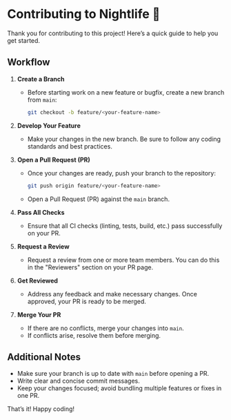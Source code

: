 # Contributing to Nightlife 🌃

Thank you for contributing to this project! Here’s a quick guide to help you get started.

## Workflow

1. **Create a Branch**
   - Before starting work on a new feature or bugfix, create a new branch from `main`:
     ```sh
     git checkout -b feature/<your-feature-name>
     ```

2. **Develop Your Feature**
   - Make your changes in the new branch. Be sure to follow any coding standards and best practices.

3. **Open a Pull Request (PR)**
   - Once your changes are ready, push your branch to the repository:
     ```sh
     git push origin feature/<your-feature-name>
     ```
   - Open a Pull Request (PR) against the `main` branch.

4. **Pass All Checks**
   - Ensure that all CI checks (linting, tests, build, etc.) pass successfully on your PR.

5. **Request a Review**
   - Request a review from one or more team members. You can do this in the "Reviewers" section on your PR page.

6. **Get Reviewed**
   - Address any feedback and make necessary changes. Once approved, your PR is ready to be merged.

7. **Merge Your PR**
   - If there are no conflicts, merge your changes into `main`.
   - If conflicts arise, resolve them before merging.

## Additional Notes

- Make sure your branch is up to date with `main` before opening a PR.
- Write clear and concise commit messages.
- Keep your changes focused; avoid bundling multiple features or fixes in one PR.

That’s it! Happy coding!
